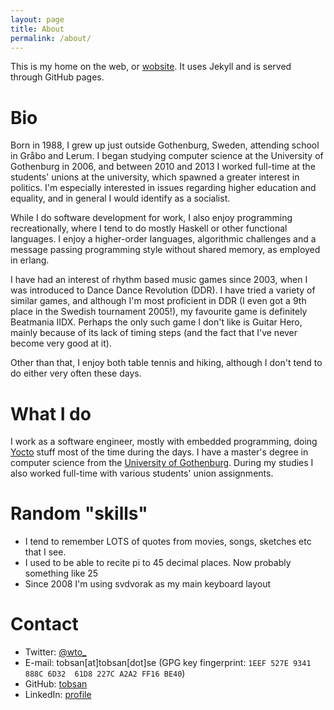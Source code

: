 ```yaml
---
layout: page
title: About
permalink: /about/
---
```


This is my home on the web, or [wobsite](https://xkcd.com/148/). It uses Jekyll and is served
through GitHub pages.

# Bio

Born in 1988, I grew up just outside Gothenburg, Sweden, attending school in Gråbo and Lerum. I
began studying computer science at the University of Gothenburg in 2006, and between 2010 and 2013 I
worked full-time at the students' unions at the university, which spawned a greater interest in
politics. I'm especially interested in issues regarding higher education and equality, and in
general I would identify as a socialist.

While I do software development for work, I also enjoy programming recreationally, where I tend to
do mostly Haskell or other functional languages. I enjoy a higher-order languages, algorithmic
challenges and a message passing programming style without shared memory, as employed in erlang.

I have had an interest of rhythm based music games since 2003, when I was introduced to Dance Dance
Revolution (DDR). I have tried a variety of similar games, and although I'm most proficient in DDR
(I even got a 9th place in the Swedish tournament 2005!), my favourite game is definitely Beatmania
IIDX. Perhaps the only such game I don't like is Guitar Hero, mainly because of its lack of timing
steps (and the fact that I've never become very good at it).

Other than that, I enjoy both table tennis and hiking, although I don't tend to do either very often
these days.

# What I do

I work as a software engineer, mostly with embedded programming, doing
[Yocto](https://yoctoproject.org) stuff most of the time during the days. I have a master's degree in
computer science from the [University of Gothenburg](https://gu.se). During my studies I also worked
full-time with various students' union assignments.

# Random "skills"

* I tend to remember LOTS of quotes from movies, songs, sketches etc that I see.
* I used to be able to recite pi to 45 decimal places. Now probably something like 25
* Since 2008 I'm using svdvorak as my main keyboard layout

# Contact

* Twitter: [@wto_](https://twitter.com/wto_)
* E-mail: tobsan[at]tobsan[dot]se (GPG key fingerprint: `1EEF 527E 9341 888C 6D32  61D8 227C A2A2 FF16 BE40`)
* GitHub: [tobsan](https://github.com/tobsan)
* LinkedIn: [profile](https://www.linkedin.com/in/tobsan)

